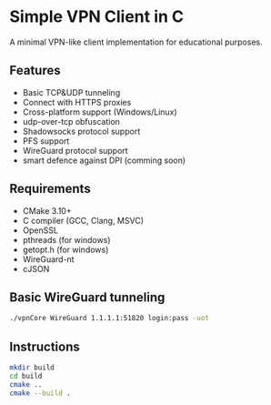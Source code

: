 # Simple VPN Client in C

A minimal VPN-like client implementation for educational purposes.

## Features
- Basic TCP&UDP tunneling
- Connect with HTTPS proxies
- Cross-platform support (Windows/Linux)
- udp-over-tcp obfuscation
- Shadowsocks protocol support
- PFS support
- WireGuard protocol support
- smart defence against DPI (comming soon)

## Requirements
- CMake 3.10+
- C compiler (GCC, Clang, MSVC)
- OpenSSL
- pthreads (for windows)
- getopt.h (for windows)
- WireGuard-nt
- cJSON

## Basic WireGuard tunneling
```bash
./vpnCore WireGuard 1.1.1.1:51820 login:pass -uot
```



## Instructions
```bash
mkdir build
cd build
cmake ..
cmake --build .
```
